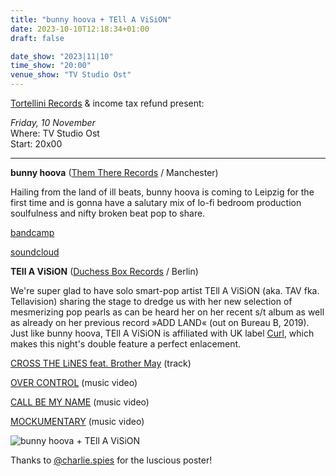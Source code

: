 ```yaml
---
title: "bunny hoova + TEll A ViSiON"
date: 2023-10-10T12:18:34+01:00
draft: false

date_show: "2023|11|10"
time_show: "20:00"
venue_show: "TV Studio Ost"
---
```


[Tortellini Records](https://tortellinirecords.bandcamp.com) & income tax refund present:

_Friday, 10 November_
\
Where: TV Studio Ost
\
Start: 20x00

---

**bunny hoova** ([Them There Records](https://themthere.bandcamp.com) / Manchester)

Hailing from the land of ill beats, bunny hoova is coming to Leipzig for the first time and is gonna have a salutary mix of lo-fi bedroom production soulfulness and nifty broken beat pop to share.

[bandcamp](https://bunnyhoova.bandcamp.com/album/longing)

[soundcloud](https://soundcloud.com/bunnyhoova)

**TEll A ViSiON** ([Duchess Box Records](https://soundcloud.com/user-935381613) / Berlin)

We're super glad to have solo smart-pop artist TEll A ViSiON (aka. TAV fka. Tellavision) sharing the stage to dredge us with her new selection of mesmerizing pop pearls as can be heard her on her recent s/t album as well as already on her previous record »ADD LAND« (out on Bureau B, 2019). Just like bunny hoova, TEll A ViSiON is affiliated with UK label [Curl](https://www.youtube.com/channel/UCl0wOOHun0PoNLkzNvKA0yQ), which makes this night's double feature a perfect enlacement.

[CROSS THE LiNES feat. Brother May](https://tellavision.bandcamp.com/track/cross-the-lines-feat-brother-may) (track)

[OVER CONTROL](https://www.youtube.com/watch?v=5Mczf2E65VU) (music video)

[CALL BE MY NAME](https://www.youtube.com/watch?v=ilrEgv0H63c) (music video)

[MOCKUMENTARY](https://www.youtube.com/watch?v=l9XixUJsMTc) (music video)

![bunny hoova + TEll A ViSiON](../../posters/2023-11-10.jpg)

Thanks to [@charlie.spies](https://www.instagram.com/charlie.spies/) for the luscious poster!
